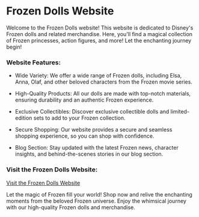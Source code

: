 # Frozen Dolls Website

Welcome to the Frozen Dolls website! This website is dedicated to Disney's Frozen dolls and related merchandise. Here, you'll find a magical collection of Frozen princesses, action figures, and more! Let the enchanting journey begin!

### Website Features:

- Wide Variety: We offer a wide range of Frozen dolls, including Elsa, Anna, Olaf, and other beloved characters from the Frozen movie series.

- High-Quality Products: All our dolls are made with top-notch materials, ensuring durability and an authentic Frozen experience.

- Exclusive Collectibles: Discover exclusive collectible dolls and limited-edition sets to add to your Frozen collection.

- Secure Shopping: Our website provides a secure and seamless shopping experience, so you can shop with confidence.

- Blog Section: Stay updated with the latest Frozen news, character insights, and behind-the-scenes stories in our blog section.

### Visit the Frozen Dolls Website:

[Visit the Frozen Dolls Website](https://frozen-fairytales-dolls.web.app)

Let the magic of Frozen fill your world! Shop now and relive the enchanting moments from the beloved Frozen universe. Enjoy the whimsical journey with our high-quality Frozen dolls and merchandise.